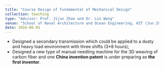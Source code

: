 ```yaml
---
title: "Course Design of Fundamental of Mechanical Design"
collection: teaching
type: "Advisor: Prof. Jijun Zhao and Dr. Lin Wang"
venue: "School of Naval Architecture and Ocean Engineering, HIT (Jun 2016 - Jul 2016)"
date: 2016-06-01
---
```

* Designed a secondary transmission which could be applied to a dusty and heavy load environment with three shifts (3*8 hours);
* Designed a new type of manual needling machine for the 3D weaving of carbon fiber and one **China invention patent** is under preparing as **the first inventor**.
